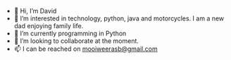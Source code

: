 - 👋 Hi, I’m David
- 👀 I’m interested in technology, python, java and motorcycles. I am a new dad enjoying family life.
- 🌱 I’m currently programming in Python
- 💞️ I’m looking to collaborate at the moment.
- 📫 I can be reached on mooiweerasb@gmail.com

<!---
ditisek/ditisek is a ✨ special ✨ repository because its `README.md` (this file) appears on your GitHub profile.
You can click the Preview link to take a look at your changes.
--->
